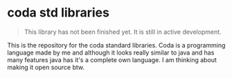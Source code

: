 # coda std libraries
> This library has not been finished yet. It is still in active development.

This is the repository for the coda standard libraries. Coda is a
programming language made by me and although it looks really similar to java
and has many features java has it's a complete own language. I am thinking
about making it open source btw.

